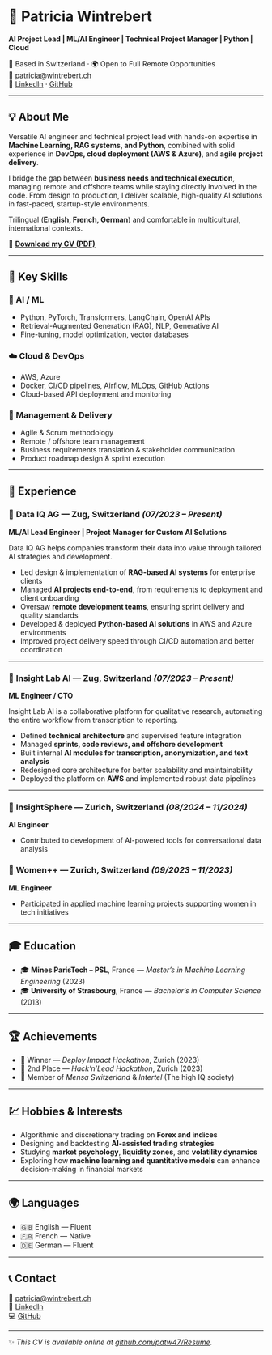 # 👋 Patricia Wintrebert
**AI Project Lead | ML/AI Engineer | Technical Project Manager | Python | Cloud**

📍 Based in Switzerland · 🌍 Open to Full Remote Opportunities  
📧 patricia@wintrebert.ch  
🔗 [LinkedIn](https://linkedin.com/in/patriciawintrebert) · [GitHub](https://github.com/patw47)

---

## 💡 About Me
Versatile AI engineer and technical project lead with hands-on expertise in **Machine Learning, RAG systems, and Python**, combined with solid experience in **DevOps, cloud deployment (AWS & Azure)**, and **agile project delivery**.  

I bridge the gap between **business needs and technical execution**, managing remote and offshore teams while staying directly involved in the code. From design to production, I deliver scalable, high-quality AI solutions in fast-paced, startup-style environments.  

Trilingual (**English, French, German**) and comfortable in multicultural, international contexts.

📄 [**Download my CV (PDF)**](PatriciaWintrebert_Resume.pdf)

---

## 🚀 Key Skills
### 🧠 AI / ML
- Python, PyTorch, Transformers, LangChain, OpenAI APIs  
- Retrieval-Augmented Generation (RAG), NLP, Generative AI  
- Fine-tuning, model optimization, vector databases  

### ☁️ Cloud & DevOps
- AWS, Azure  
- Docker, CI/CD pipelines, Airflow, MLOps, GitHub Actions  
- Cloud-based API deployment and monitoring  

### 🧭 Management & Delivery
- Agile & Scrum methodology  
- Remote / offshore team management  
- Business requirements translation & stakeholder communication  
- Product roadmap design & sprint execution  

---

## 💼 Experience

### 🔹 **Data IQ AG** — Zug, Switzerland *(07/2023 – Present)*  
**ML/AI Lead Engineer | Project Manager for Custom AI Solutions**

Data IQ AG helps companies transform their data into value through tailored AI strategies and development.

- Led design & implementation of **RAG-based AI systems** for enterprise clients  
- Managed **AI projects end-to-end**, from requirements to deployment and client onboarding  
- Oversaw **remote development teams**, ensuring sprint delivery and quality standards  
- Developed & deployed **Python-based AI solutions** in AWS and Azure environments  
- Improved project delivery speed through CI/CD automation and better coordination  

---

### 🔹 **Insight Lab AI** — Zug, Switzerland *(07/2023 – Present)*  
**ML Engineer / CTO**

Insight Lab AI is a collaborative platform for qualitative research, automating the entire workflow from transcription to reporting.

- Defined **technical architecture** and supervised feature integration  
- Managed **sprints, code reviews, and offshore development**  
- Built internal **AI modules for transcription, anonymization, and text analysis**  
- Redesigned core architecture for better scalability and maintainability  
- Deployed the platform on **AWS** and implemented robust data pipelines  

---

### 🔹 **InsightSphere** — Zurich, Switzerland *(08/2024 – 11/2024)*  
**AI Engineer**  
- Contributed to development of AI-powered tools for conversational data analysis  

### 🔹 **Women++** — Zurich, Switzerland *(09/2023 – 11/2023)*  
**ML Engineer**  
- Participated in applied machine learning projects supporting women in tech initiatives  

---

## 🎓 Education
- 🎓 **Mines ParisTech – PSL**, France — *Master’s in Machine Learning Engineering* (2023)  
- 🎓 **University of Strasbourg**, France — *Bachelor’s in Computer Science* (2013)

---

## 🏆 Achievements
- 🥇 Winner — *Deploy Impact Hackathon*, Zurich (2023)  
- 🥈 2nd Place — *Hack’n’Lead Hackathon*, Zurich (2023)  
- 🧠 Member of *Mensa Switzerland* & *Intertel* (The high IQ society) 

---

## 💹 Hobbies & Interests
- Algorithmic and discretionary trading on **Forex and indices**
- Designing and backtesting **AI-assisted trading strategies**
- Studying **market psychology**, **liquidity zones**, and **volatility dynamics**
- Exploring how **machine learning and quantitative models** can enhance decision-making in financial markets

---

## 🌍 Languages
- 🇬🇧 English — Fluent  
- 🇫🇷 French — Native  
- 🇩🇪 German — Fluent  

---

## 📞 Contact
📧 [patricia@wintrebert.ch](mailto:patricia@wintrebert.ch)  
🔗 [LinkedIn](https://linkedin.com/in/patriciawintrebert)  
💻 [GitHub](https://github.com/patw47)

---

✨ _This CV is available online at [github.com/patw47/Resume](https://github.com/patw47/Resume)._
